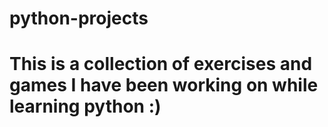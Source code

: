 # python-projects
# This is a collection of exercises and games I have been working on while learning python :)
